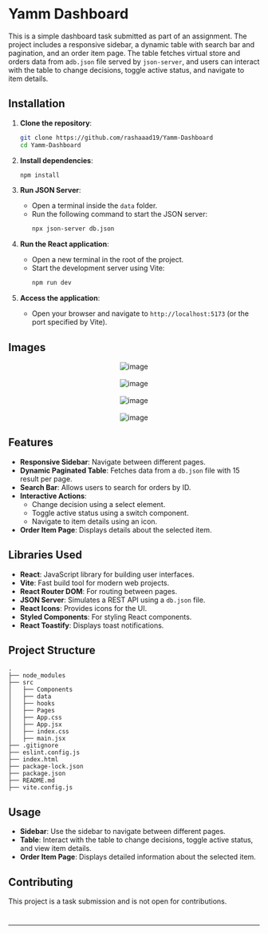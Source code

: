 

# Yamm Dashboard

This is a simple dashboard task submitted as part of an assignment. The project includes a responsive sidebar, a dynamic table with search bar and pagination, and an order item page. The table fetches virtual store and orders data from a`db.json` file served by `json-server`, and users can interact with the table to change decisions, toggle active status, and navigate to item details.

## Installation

1. **Clone the repository**:
   ```bash
   git clone https://github.com/rashaaad19/Yamm-Dashboard
   cd Yamm-Dashboard
   ```

2. **Install dependencies**:
   ```bash
   npm install
   ```

3. **Run JSON Server**:
   - Open a terminal inside the `data` folder.
   - Run the following command to start the JSON server:
     ```bash
     npx json-server db.json
     ```

4. **Run the React application**:
   - Open a new terminal in the root of the project.
   - Start the development server using Vite:
     ```bash
     npm run dev
     ```

5. **Access the application**:
   - Open your browser and navigate to `http://localhost:5173` (or the port specified by Vite).
## Images


<div align="center">

![image](https://github.com/user-attachments/assets/2f76c3c9-22be-44f0-a57d-baef2705fd81)
<br>
<br>
![image](https://github.com/user-attachments/assets/db0910f9-d729-4179-b68f-9b10a25cdbb6)
<br>
<br>
![image](https://github.com/user-attachments/assets/dcae9d12-de8f-4a87-b65c-eded01e7f0b0)
<br>
<br>
![image](https://github.com/user-attachments/assets/270125c3-7596-4219-9abf-56ca59e76411)

</div>

## Features

- **Responsive Sidebar**: Navigate between different pages.
- **Dynamic Paginated Table**: Fetches data from a `db.json` file with 15 result per page.
-  **Search Bar**: Allows users to search for orders by ID.
- **Interactive Actions**:
  - Change decision using a select element.
  - Toggle active status using a switch component.
  - Navigate to item details using an icon.
- **Order Item Page**: Displays details about the selected item.

## Libraries Used

- **React**: JavaScript library for building user interfaces.
- **Vite**: Fast build tool for modern web projects.
- **React Router DOM**: For routing between pages.
- **JSON Server**: Simulates a REST API using a `db.json` file.
- **React Icons**: Provides icons for the UI.
- **Styled Components**: For styling React components.
- **React Toastify**: Displays toast notifications.



## Project Structure

```
.
├── node_modules
├── src
│   ├── Components
│   ├── data
│   ├── hooks
│   ├── Pages
│   ├── App.css
│   ├── App.jsx
│   ├── index.css
│   ├── main.jsx
├── .gitignore
├── eslint.config.js
├── index.html
├── package-lock.json
├── package.json
├── README.md
├── vite.config.js
```

## Usage

- **Sidebar**: Use the sidebar to navigate between different pages.
- **Table**: Interact with the table to change decisions, toggle active status, and view item details.
- **Order Item Page**: Displays detailed information about the selected item.

## Contributing

This project is a task submission and is not open for contributions.

#
---

